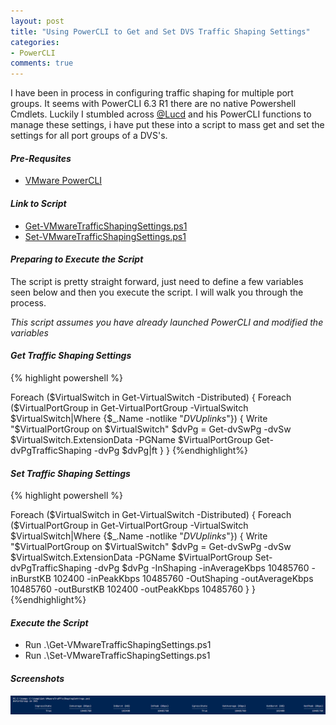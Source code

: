 ```yaml
---
layout: post
title: "Using PowerCLI to Get and Set DVS Traffic Shaping Settings"
categories:
- PowerCLI
comments: true
---
```

I have been in process in configuring traffic shaping for multiple port groups. It seems with PowerCLI 6.3 R1 there are no native Powershell Cmdlets. Luckily I stumbled across [@Lucd](http://www.lucd.info/2011/06/11/dvswitch-scripting-part-9-traffic-shaping/) and his PowerCLI functions to manage these settings, i have put these into a script to mass get and set the settings for all port groups of a DVS's.

#### ***Pre-Requsites***
- [VMware PowerCLI](https://www.vmware.com/support/developer/PowerCLI/)

#### ***Link to Script***
- [Get-VMwareTrafficShapingSettings.ps1](https://github.com/dstamen/PowerCLI/blob/master/Get-VMwareTrafficShapingSettings.ps1)
- [Set-VMwareTrafficShapingSettings.ps1](https://github.com/dstamen/PowerCLI/blob/master/Set-VMwareTrafficShapingSettings.ps1)

#### ***Preparing to Execute the Script***
The script is pretty straight forward, just need to define a few variables seen below and then you execute the script. I will walk you through the process.

*This script assumes you have already launched PowerCLI and modified the variables*

#### ***Get Traffic Shaping Settings***
{% highlight powershell %}

Foreach ($VirtualSwitch in Get-VirtualSwitch -Distributed)  {
  Foreach ($VirtualPortGroup in Get-VirtualPortGroup -VirtualSwitch $VirtualSwitch|Where {$_.Name -notlike "*DVUplinks*"}) {
      Write "$VirtualPortGroup on $VirtualSwitch"
      $dvPg = Get-dvSwPg -dvSw $VirtualSwitch.ExtensionData -PGName $VirtualPortGroup
      Get-dvPgTrafficShaping -dvPg $dvPg|ft
  }
}
{%endhighlight%}


#### ***Set Traffic Shaping Settings***
{% highlight powershell %}

Foreach ($VirtualSwitch in Get-VirtualSwitch -Distributed)  {
  Foreach ($VirtualPortGroup in Get-VirtualPortGroup -VirtualSwitch $VirtualSwitch|Where {$_.Name -notlike "*DVUplinks*"}) {
      Write "$VirtualPortGroup on $VirtualSwitch"
      $dvPg = Get-dvSwPg -dvSw $VirtualSwitch.ExtensionData -PGName $VirtualPortGroup
      Set-dvPgTrafficShaping -dvPg $dvPg -InShaping -inAverageKbps 10485760 -inBurstKB 102400 -inPeakKbps 10485760 -OutShaping -outAverageKbps 10485760 -outBurstKB 102400 -outPeakKbps 10485760
   }
}
{%endhighlight%}


#### ***Execute the Script***
- Run .\Get-VMwareTrafficShapingSettings.ps1
- Run .\Set-VMwareTrafficShapingSettings.ps1

#### ***Screenshots***
![](/images/trafficshaping1.png)
